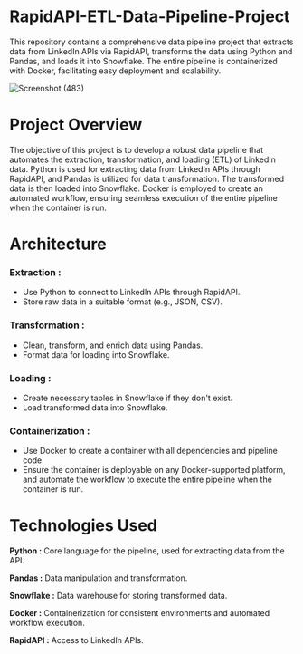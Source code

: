 # RapidAPI-ETL-Data-Pipeline-Project
This repository contains a comprehensive data pipeline project that extracts data from LinkedIn APIs via RapidAPI, transforms the data using Python and Pandas, and loads it into Snowflake. The entire pipeline is containerized with Docker, facilitating easy deployment and scalability.



![Screenshot (483)](https://github.com/Vj-r12/Rapid-API-ETL-Data-Pipeline-Project/assets/123143472/3b7dbda1-cdf0-40bf-8511-9df3e8e1e17f)



# Project Overview

The objective of this project is to develop a robust data pipeline that automates the extraction, transformation, and loading (ETL) of LinkedIn data. Python is used for extracting data from LinkedIn APIs through RapidAPI, and Pandas is utilized for data transformation. The transformed data is then loaded into Snowflake. Docker is employed to create an automated workflow, ensuring seamless execution of the entire pipeline when the container is run.

# Architecture

<h3>Extraction :</h3>
<ul>
    <li>Use Python to connect to LinkedIn APIs through RapidAPI.</li>
    <li>Store raw data in a suitable format (e.g., JSON, CSV).</li>
</ul>

<h3>Transformation :</h3>
<ul>
    <li>Clean, transform, and enrich data using Pandas.</li>
    <li>Format data for loading into Snowflake.</li>
</ul>

<h3>Loading :</h3>
<ul>
    <li>Create necessary tables in Snowflake if they don't exist.</li>
    <li>Load transformed data into Snowflake.</li>
</ul>

<h3>Containerization :</h3>
<ul>
    <li>Use Docker to create a container with all dependencies and pipeline code.</li>
    <li>Ensure the container is deployable on any Docker-supported platform, and automate the workflow to execute the entire pipeline when the container is run.</li>
</ul>

# Technologies Used

<p><strong>Python :</strong> Core language for the pipeline, used for extracting data from the API.</p>
<p><strong>Pandas :</strong> Data manipulation and transformation.</p>
<p><strong>Snowflake :</strong> Data warehouse for storing transformed data.</p>
<p><strong>Docker :</strong> Containerization for consistent environments and automated workflow execution.</p>
<p><strong>RapidAPI :</strong> Access to LinkedIn APIs.</p>
